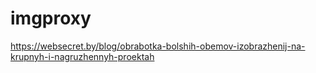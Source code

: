 # imgproxy

https://websecret.by/blog/obrabotka-bolshih-obemov-izobrazhenij-na-krupnyh-i-nagruzhennyh-proektah
